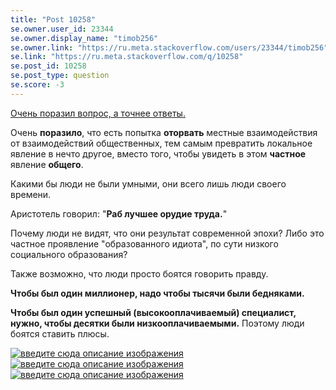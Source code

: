```yaml
---
title: "Post 10258"
se.owner.user_id: 23344
se.owner.display_name: "timob256"
se.owner.link: "https://ru.meta.stackoverflow.com/users/23344/timob256"
se.link: "https://ru.meta.stackoverflow.com/q/10258"
se.post_id: 10258
se.post_type: question
se.score: -3
---
```

<p><a href="https://ru.meta.stackoverflow.com/questions/10253/%D0%9D%D0%B5-%D1%81%D0%BE%D0%B2%D1%81%D0%B5%D0%BC-%D0%BF%D1%80%D0%B8%D0%BD%D1%8F%D1%82%D1%8B%D0%B5-%D0%BE%D1%82%D0%B2%D0%B5%D1%82%D1%8B">Очень поразил вопрос, а точнее ответы.</a></p>

<p>Очень <strong>поразило</strong>, что есть попытка <strong>оторвать</strong> местные взаимодействия от взаимодействий общественных, тем самым превратить локальное явление в нечто другое, вместо того, чтобы увидеть в этом <strong>частное</strong> явление <strong>общего</strong>. </p>

<p>Какими бы люди не были умными, они всего лишь люди своего времени.</p>

<p>Аристотель говорил: "<strong>Раб лучшее орудие труда.</strong>"</p>

<p>Почему люди не видят, что они результат современной эпохи? Либо это частное проявление "образованного идиота", по сути низкого социального образования?</p>

<p>Также возможно, что люди просто боятся говорить правду.</p>

<p><strong>Чтобы был один миллионер, надо чтобы тысячи были бедняками.</strong> </p>

<p><strong>Чтобы был один успешный (высокооплачиваемый) специалист, нужно, чтобы десятки были низкооплачиваемыми.</strong> Поэтому люди боятся ставить плюсы.</p>

<p><a href="https://i.stack.imgur.com/iNIDk.png" rel="nofollow noreferrer"><img src="https://i.stack.imgur.com/iNIDk.png" alt="введите сюда описание изображения"></a>
<a href="https://i.stack.imgur.com/ZRqhj.jpg" rel="nofollow noreferrer"><img src="https://i.stack.imgur.com/ZRqhj.jpg" alt="введите сюда описание изображения"></a>
<a href="https://i.stack.imgur.com/UTYHI.jpg" rel="nofollow noreferrer"><img src="https://i.stack.imgur.com/UTYHI.jpg" alt="введите сюда описание изображения"></a></p>
